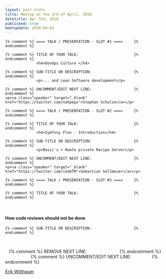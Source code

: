 ```yaml
---
layout: post-slots
title: Meetup on the 3rd of April, 2018
datetitle: Apr 3rd, 2018
published: true
meetupdate: 2018-04-03
---
```


<div class="slot span4"><div class="icon-awesome"><i class="icon-comment-alt"></i></div>

    {% comment %} ==== TALK / PRESENTATION - SLOT #1 ====     {% endcomment %}

    {% comment %} TITLE OF YOUR TALK:                         {% endcomment %}
                  <h4>DevOps Culture </h4>

    {% comment %} SUB-TITLE OR DESCRIPTION:                   {% endcomment %}
                  <p>... and Lean Software development</p>

    {% comment %} UNCOMMENT/EDIT NEXT LINE:                   {% endcomment %}
    <p><a class="speaker" target="_blank" href="https://twitter.com/nahpeps">Stephan Schulze</a></p>

</div>

<div class="slot span4"><div class="icon-awesome"><i class="icon-comment-alt"></i></div>

    {% comment %} ==== TALK / PRESENTATION - SLOT #2 ====     {% endcomment %}

    {% comment %} TITLE OF YOUR TALK:                         {% endcomment %}
                  <h4>Symfony Flex - Introduction</h4>

    {% comment %} SUB-TITLE OR DESCRIPTION:                   {% endcomment %}
                  <p>Basic's + Howto private Recipe Server</p>

    {% comment %} UNCOMMENT/EDIT NEXT LINE:                   {% endcomment %}
    <p><a class="speaker" target="_blank" href="https://twitter.com/iSebTM">Sebastian Sellmeier</a></p>

</div>

<div class="slot span4"><div class="icon-awesome"><i class="icon-comment-alt"></i></div>

    {% comment %} ==== TALK / PRESENTATION - SLOT #3 ====     {% endcomment %}

    {% comment %} TITLE OF YOUR TALK:                         {% endcomment %}
                  <h4>How code reviews should not be done</h4>

    {% comment %} SUB-TITLE OR DESCRIPTION:                   {% endcomment %}
                  <p></p>
    {% comment %} REMOVE NEXT LINE:                           {% endcomment %}
                  
    {% comment %} UNCOMMENT/EDIT NEXT LINE:                  {% endcomment %}
    <p><a class="speaker" target="_blank" href="https://twitter.com/ewnx01">Erik Witthauer</a></p>

</div>

